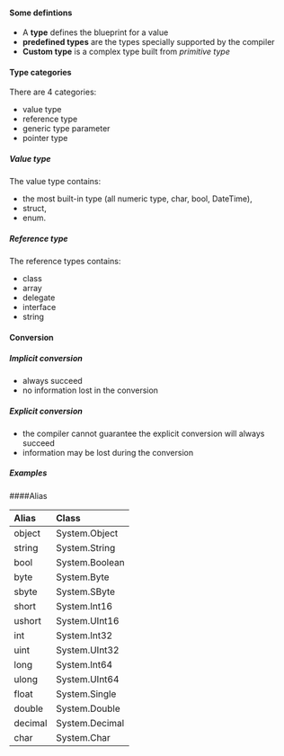 #### Some defintions
- A __type__ defines the blueprint for a value
- __predefined types__ are the types specially supported by the compiler
- __Custom type__ is a complex type built from _primitive type_

#### Type categories

There are 4 categories:
- value type
- reference type
- generic type parameter
- pointer type

##### Value type

The value type contains:
- the most built-in type (all numeric type, char, bool, DateTime),
- struct, 
- enum.

##### Reference type

The reference types contains:
- class
- array
- delegate
- interface
- string



#### Conversion

##### Implicit conversion
- always succeed
- no information lost in the conversion

##### Explicit conversion
- the compiler cannot guarantee the explicit conversion will always succeed
- information may be lost during the conversion

##### Examples



####Alias


| Alias   | Class            |
|:------- |:---------------- |
|object   | System.Object    |
|string   | System.String    |
|bool     | System.Boolean   |
|byte     | System.Byte      |
|sbyte    | System.SByte     |
|short    | System.Int16     |
|ushort   | System.UInt16    |
|int      | System.Int32     |
|uint     | System.UInt32    |
|long     | System.Int64     |
|ulong    | System.UInt64    |
|float    | System.Single    |
|double   | System.Double    |
|decimal  | System.Decimal   |
|char     | System.Char      |
